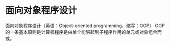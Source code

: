 # 面向对象程序设计
面向对象程序设计（英语：Object-oriented programming，缩写：OOP）
OOP 的一条基本原则是计算机程序是由单个能够起到子程序作用的单元或对象组合而成。


